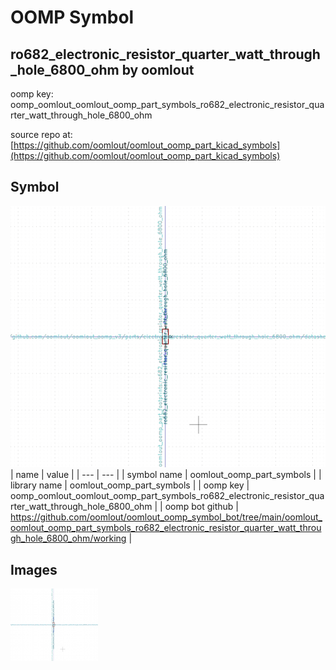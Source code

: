 # OOMP Symbol  
## ro682_electronic_resistor_quarter_watt_through_hole_6800_ohm  by oomlout  
  
oomp key: oomp_oomlout_oomlout_oomp_part_symbols_ro682_electronic_resistor_quarter_watt_through_hole_6800_ohm  
  
source repo at: [https://github.com/oomlout/oomlout_oomp_part_kicad_symbols](https://github.com/oomlout/oomlout_oomp_part_kicad_symbols)  
## Symbol  
  
[![working.png](working_600.png)](working.png)  
| name | value | 
| --- | --- | 
| symbol name | oomlout_oomp_part_symbols | 
| library name | oomlout_oomp_part_symbols | 
| oomp key | oomp_oomlout_oomlout_oomp_part_symbols_ro682_electronic_resistor_quarter_watt_through_hole_6800_ohm | 
| oomp bot github | https://github.com/oomlout/oomlout_oomp_symbol_bot/tree/main/oomlout_oomlout_oomp_part_symbols_ro682_electronic_resistor_quarter_watt_through_hole_6800_ohm/working | 
## Images  
  
[![working.png](working_140.png)](working.png)  
